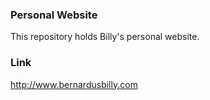 ### Personal Website
This repository holds Billy's personal website.

### Link
http://www.bernardusbilly.com